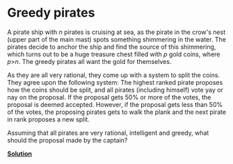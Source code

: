 Greedy pirates
==============

A pirate ship with *n* pirates is cruising at sea, as the pirate in the crow's
nest (upper part of the main mast) spots something shimmering in the water. The
pirates decide to anchor the ship and find the source of this shimmering, which
turns out to be a huge treasure chest filled with *p* gold coins, where
*p*>*n*. The greedy pirates all want the gold for themselves.

As they are all very rational, they come up with a system to split the
coins. They agree upon the following system: The highest ranked pirate proposes
how the coins should be split, and all pirates (including himself) vote yay or
nay on the proposal. If the proposal gets 50% or more of the votes, the proposal
is deemed accepted. However, if the proposal gets less than 50% of the votes,
the proposing pirates gets to walk the plank and the next pirate in rank
proposes a new split.

Assuming that all pirates are very rational, intelligent and greedy, what should
the proposal made by the captain?



[**Solution**](../solutions/pirates_solution.md)
